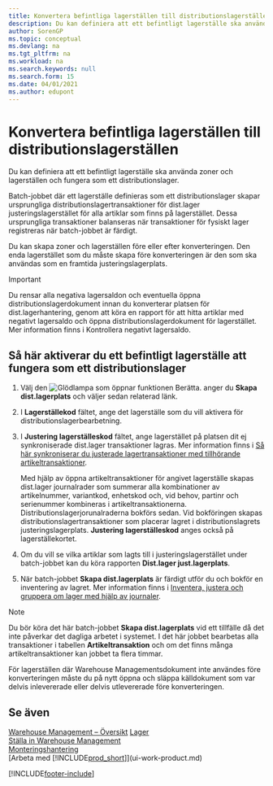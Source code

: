 ```yaml
---
title: Konvertera befintliga lagerställen till distributionslagerställen
description: Du kan definiera att ett befintligt lagerställe ska använda zoner och lagerställen och fungera som ett distributionslager.
author: SorenGP
ms.topic: conceptual
ms.devlang: na
ms.tgt_pltfrm: na
ms.workload: na
ms.search.keywords: null
ms.search.form: 15
ms.date: 04/01/2021
ms.author: edupont
---
```

# <a name="convert-existing-locations-to-warehouse-locations"></a><a name="convert-existing-locations-to-warehouse-locations"></a>Konvertera befintliga lagerställen till distributionslagerställen
Du kan definiera att ett befintligt lagerställe ska använda zoner och lagerställen och fungera som ett distributionslager.  

Batch-jobbet där ett lagerställe definieras som ett distributionslager skapar ursprungliga distributionslagertransaktioner för dist.lager justeringslagerstället för alla artiklar som finns på lagerstället. Dessa ursprungliga transaktioner balanseras när transaktioner för fysiskt lager registreras när batch-jobbet är färdigt.  

Du kan skapa zoner och lagerställen före eller efter konverteringen. Den enda lagerstället som du måste skapa före konverteringen är den som ska användas som en framtida justeringslagerplats.  

> [!IMPORTANT]  
>  Du rensar alla negativa lagersaldon och eventuella öppna distributionslagerdokument innan du konverterar platsen för dist.lagerhantering, genom att köra en rapport för att hitta artiklar med negativt lagersaldo och öppna distributionslagerdokument för lagerstället. Mer information finns i Kontrollera negativt lagersaldo.  

## <a name="to-enable-an-existing-location-to-operate-as-a-warehouse-location"></a><a name="to-enable-an-existing-location-to-operate-as-a-warehouse-location"></a>Så här aktiverar du ett befintligt lagerställe att fungera som ett distributionslager
1.  Välj den ![Glödlampa som öppnar funktionen Berätta.](media/ui-search/search_small.png "Berätta för mig vad du vill göra") anger du **Skapa dist.lagerplats** och väljer sedan relaterad länk.  
2.  I **Lagerställekod** fältet, ange det lagerställe som du vill aktivera för distributionslagerbearbetning.  
3.  I **Justering lagerställeskod** fältet, ange lagerstället på platsen dit ej synkroniserade dist.lager transaktioner lagras. Mer information finns i [Så här synkroniserar du justerade lagertransaktioner med tillhörande artikeltransaktioner](inventory-how-count-adjust-reclassify.md#to-synchronize-the-adjusted-warehouse-entries-with-the-related-item-ledger-entries).  

    Med hjälp av öppna artikeltransaktioner för angivet lagerställe skapas dist.lager journalrader som summerar alla kombinationer av artikelnummer, variantkod, enhetskod och, vid behov, partinr och serienummer kombineras i artikeltransaktionerna. Distributionslagerjorunalraderna bokförs sedan. Vid bokföringen skapas distributionslagertransaktioner som placerar lagret i distributionslagrets justeringslagerplats. **Justering lagerställeskod** anges också på lagerställekortet.  

4.  Om du vill se vilka artiklar som lagts till i justeringslagerstället under batch-jobbet kan du köra rapporten **Dist.lager just.lagerplats**.  
5.  När batch-jobbet **Skapa dist.lagerplats** är färdigt utför du och bokför en inventering av lagret. Mer information finns i [Inventera, justera och gruppera om lager med hjälp av journaler](inventory-how-count-adjust-reclassify.md).  

> [!NOTE]  
>  Du bör köra det här batch-jobbet **Skapa dist.lagerplats** vid ett tillfälle då det inte påverkar det dagliga arbetet i systemet. I det här jobbet bearbetas alla transaktioner i tabellen **Artikeltransaktion** och om det finns många artikeltransaktioner kan jobbet ta flera timmar.  

 För lagerställen där Warehouse Managementsdokument inte användes före konverteringen måste du på nytt öppna och släppa källdokument som var delvis inlevererade eller delvis utlevererade före konverteringen.  

## <a name="see-also"></a><a name="see-also"></a>Se även
[Warehouse Management – Översikt](design-details-warehouse-management.md)
[Lager](inventory-manage-inventory.md)  
[Ställa in Warehouse Management](warehouse-setup-warehouse.md)     
[Monteringshantering](assembly-assemble-items.md)    
[Arbeta med [!INCLUDE[prod_short](includes/prod_short.md)]](ui-work-product.md)


[!INCLUDE[footer-include](includes/footer-banner.md)]
